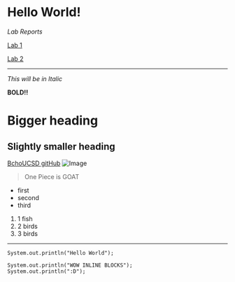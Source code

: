 # Hello World! 

*Lab Reports*

[Lab 1](https://bchoucsd.github.io/cse15l-lab-reports/lab-report-1-week-2.html)

[Lab 2](https://bchoucsd.github.io/cse15l-lab-reports/lab-report-2-week-4.html)

---
*This will be in Italic*

**BOLD!!**
# Bigger heading
## Slightly smaller heading
[BchoUCSD gitHub](https://github.com/bchoUCSD)
![Image](https://miro.medium.com/max/719/1*WaaXnUvhvrswhBJSw4YTuQ.png)
> One Piece is GOAT
* first
* second
* third

1. 1 fish
2. 2 birds
3. 3 birds

---

`System.out.println("Hello World");`

```
System.out.println("WOW INLINE BLOCKS");
System.out.println(":D");
```
